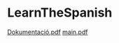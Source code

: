 # LearnTheSpanish
[Dokumentació.pdf](https://github.com/user-attachments/files/19590827/Dokumentacio.pdf)
[main.pdf](https://github.com/user-attachments/files/20841086/main.pdf)
